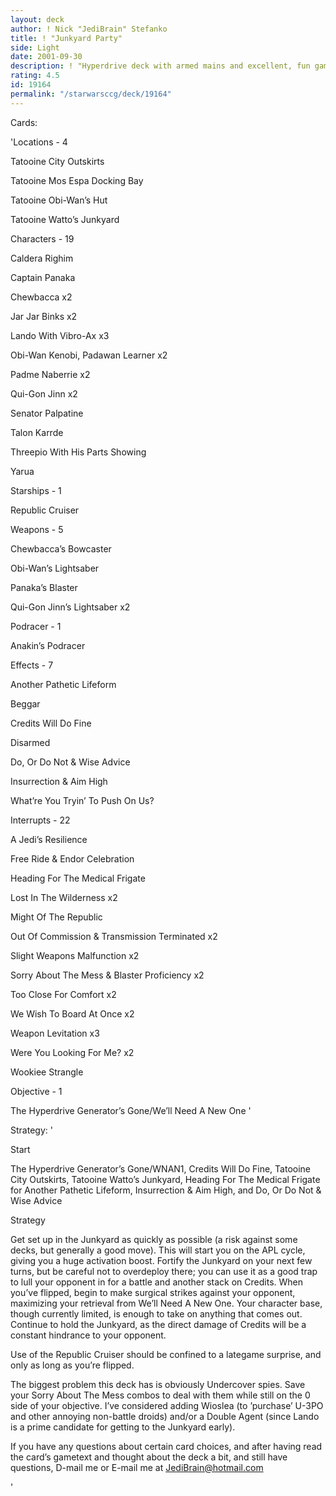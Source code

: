 ```yaml
---
layout: deck
author: ! Nick "JediBrain" Stefanko
title: ! "Junkyard Party"
side: Light
date: 2001-09-30
description: ! "Hyperdrive deck with armed mains and excellent, fun gameplay.Currently 8-0 in tournament play, including a win v. Paul Feldman’s SYCFA deck."
rating: 4.5
id: 19164
permalink: "/starwarsccg/deck/19164"
---
```

Cards: 

'Locations - 4

Tatooine City Outskirts 

Tatooine Mos Espa Docking Bay 

Tatooine Obi-Wan’s Hut 

Tatooine Watto’s Junkyard 


Characters - 19

Caldera Righim 

Captain Panaka 

Chewbacca  x2

Jar Jar Binks  x2

Lando With Vibro-Ax  x3

Obi-Wan Kenobi, Padawan Learner  x2

Padme Naberrie  x2

Qui-Gon Jinn  x2

Senator Palpatine 

Talon Karrde 

Threepio With His Parts Showing 

Yarua 


Starships - 1

Republic Cruiser 


Weapons - 5

Chewbacca’s Bowcaster 

Obi-Wan’s Lightsaber 

Panaka’s Blaster 

Qui-Gon Jinn’s Lightsaber  x2


Podracer - 1

Anakin’s Podracer 


Effects - 7

Another Pathetic Lifeform 

Beggar 

Credits Will Do Fine 

Disarmed 

Do, Or Do Not & Wise Advice 

Insurrection & Aim High 

What’re You Tryin’ To Push On Us? 


Interrupts - 22

A Jedi’s Resilience 

Free Ride & Endor Celebration 

Heading For The Medical Frigate 

Lost In The Wilderness  x2

Might Of The Republic 

Out Of Commission & Transmission Terminated  x2

Slight Weapons Malfunction  x2

Sorry About The Mess & Blaster Proficiency  x2

Too Close For Comfort  x2

We Wish To Board At Once  x2

Weapon Levitation  x3

Were You Looking For Me?  x2

Wookiee Strangle 


Objective - 1

The Hyperdrive Generator’s Gone/We’ll Need A New One  '

Strategy: '

Start

The Hyperdrive Generator’s Gone/WNAN1, Credits Will Do Fine, Tatooine City Outskirts, Tatooine Watto’s Junkyard, Heading For The Medical Frigate for Another Pathetic Lifeform, Insurrection & Aim High, and Do, Or Do Not & Wise Advice


Strategy

Get set up in the Junkyard as quickly as possible (a risk against some decks, but generally a good move).  This will start you on the APL cycle, giving you a huge activation boost.  Fortify the Junkyard on your next few turns, but be careful not to overdeploy there; you can use it as a good trap to lull your opponent in for a battle and another stack on Credits.  When you’ve flipped, begin to make surgical strikes against your opponent, maximizing your retrieval from We’ll Need A New One.  Your character base, though currently limited, is enough to take on anything that comes out.  Continue to hold the Junkyard, as the direct damage of Credits will be a constant hindrance to your opponent.

Use of the Republic Cruiser should be confined to a lategame surprise, and only as long as you’re flipped.

The biggest problem this deck has is obviously Undercover spies.  Save your Sorry About The Mess combos to deal with them while still on the 0 side of your objective.  I’ve considered adding Wioslea (to ’purchase’ U-3PO and other annoying non-battle droids) and/or a Double Agent (since Lando is a prime candidate for getting to the Junkyard early).


If you have any questions about certain card choices, and after having read the card’s gametext and thought about the deck a bit, and still have questions, D-mail me or E-mail me at JediBrain@hotmail.com

'

